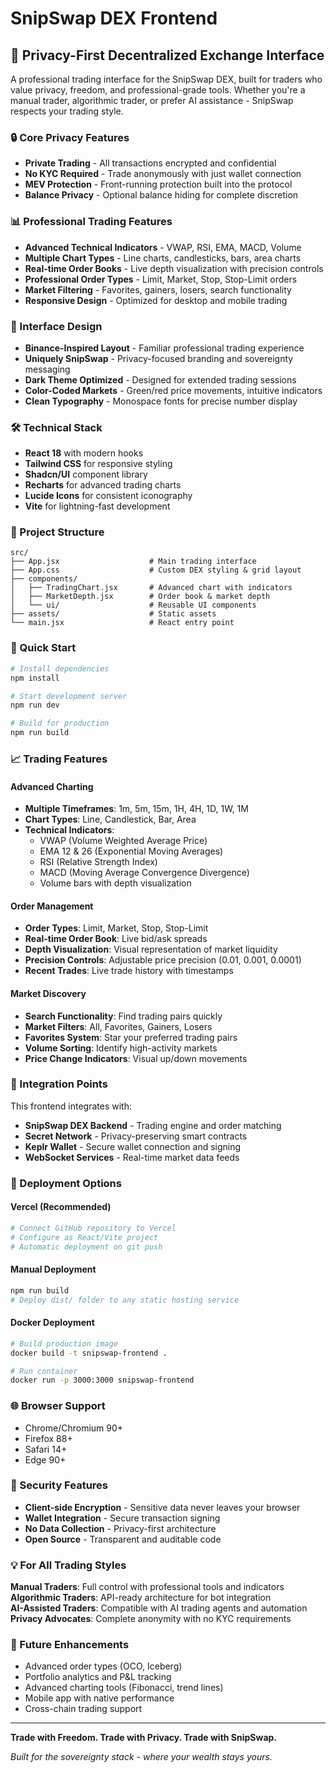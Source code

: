 # SnipSwap DEX Frontend

## 🚀 Privacy-First Decentralized Exchange Interface

A professional trading interface for the SnipSwap DEX, built for traders who value privacy, freedom, and professional-grade tools. Whether you're a manual trader, algorithmic trader, or prefer AI assistance - SnipSwap respects your trading style.

### 🔒 Core Privacy Features
- **Private Trading** - All transactions encrypted and confidential
- **No KYC Required** - Trade anonymously with just wallet connection
- **MEV Protection** - Front-running protection built into the protocol
- **Balance Privacy** - Optional balance hiding for complete discretion

### 📊 Professional Trading Features
- **Advanced Technical Indicators** - VWAP, RSI, EMA, MACD, Volume
- **Multiple Chart Types** - Line charts, candlesticks, bars, area charts
- **Real-time Order Books** - Live depth visualization with precision controls
- **Professional Order Types** - Limit, Market, Stop, Stop-Limit orders
- **Market Filtering** - Favorites, gainers, losers, search functionality
- **Responsive Design** - Optimized for desktop and mobile trading

### 🎨 Interface Design
- **Binance-Inspired Layout** - Familiar professional trading experience
- **Uniquely SnipSwap** - Privacy-focused branding and sovereignty messaging
- **Dark Theme Optimized** - Designed for extended trading sessions
- **Color-Coded Markets** - Green/red price movements, intuitive indicators
- **Clean Typography** - Monospace fonts for precise number display

### 🛠️ Technical Stack
- **React 18** with modern hooks
- **Tailwind CSS** for responsive styling
- **Shadcn/UI** component library
- **Recharts** for advanced trading charts
- **Lucide Icons** for consistent iconography
- **Vite** for lightning-fast development

### 📁 Project Structure
```
src/
├── App.jsx                    # Main trading interface
├── App.css                    # Custom DEX styling & grid layout
├── components/
│   ├── TradingChart.jsx       # Advanced chart with indicators
│   ├── MarketDepth.jsx        # Order book & market depth
│   └── ui/                    # Reusable UI components
├── assets/                    # Static assets
└── main.jsx                   # React entry point
```

### 🚀 Quick Start
```bash
# Install dependencies
npm install

# Start development server
npm run dev

# Build for production
npm run build
```

### 📈 Trading Features

#### Advanced Charting
- **Multiple Timeframes**: 1m, 5m, 15m, 1H, 4H, 1D, 1W, 1M
- **Chart Types**: Line, Candlestick, Bar, Area
- **Technical Indicators**:
  - VWAP (Volume Weighted Average Price)
  - EMA 12 & 26 (Exponential Moving Averages)
  - RSI (Relative Strength Index)
  - MACD (Moving Average Convergence Divergence)
  - Volume bars with depth visualization

#### Order Management
- **Order Types**: Limit, Market, Stop, Stop-Limit
- **Real-time Order Book**: Live bid/ask spreads
- **Depth Visualization**: Visual representation of market liquidity
- **Precision Controls**: Adjustable price precision (0.01, 0.001, 0.0001)
- **Recent Trades**: Live trade history with timestamps

#### Market Discovery
- **Search Functionality**: Find trading pairs quickly
- **Market Filters**: All, Favorites, Gainers, Losers
- **Favorites System**: Star your preferred trading pairs
- **Volume Sorting**: Identify high-activity markets
- **Price Change Indicators**: Visual up/down movements

### 🔗 Integration Points

This frontend integrates with:
- **SnipSwap DEX Backend** - Trading engine and order matching
- **Secret Network** - Privacy-preserving smart contracts
- **Keplr Wallet** - Secure wallet connection and signing
- **WebSocket Services** - Real-time market data feeds

### 🎯 Deployment Options

#### Vercel (Recommended)
```bash
# Connect GitHub repository to Vercel
# Configure as React/Vite project
# Automatic deployment on git push
```

#### Manual Deployment
```bash
npm run build
# Deploy dist/ folder to any static hosting service
```

#### Docker Deployment
```bash
# Build production image
docker build -t snipswap-frontend .

# Run container
docker run -p 3000:3000 snipswap-frontend
```

### 🌐 Browser Support
- Chrome/Chromium 90+
- Firefox 88+
- Safari 14+
- Edge 90+

### 🔐 Security Features
- **Client-side Encryption** - Sensitive data never leaves your browser
- **Wallet Integration** - Secure transaction signing
- **No Data Collection** - Privacy-first architecture
- **Open Source** - Transparent and auditable code

### 💡 For All Trading Styles

**Manual Traders**: Full control with professional tools and indicators
**Algorithmic Traders**: API-ready architecture for bot integration  
**AI-Assisted Traders**: Compatible with AI trading agents and automation
**Privacy Advocates**: Complete anonymity with no KYC requirements

### 🚀 Future Enhancements
- Advanced order types (OCO, Iceberg)
- Portfolio analytics and P&L tracking
- Advanced charting tools (Fibonacci, trend lines)
- Mobile app with native performance
- Cross-chain trading support

---

**Trade with Freedom. Trade with Privacy. Trade with SnipSwap.**

*Built for the sovereignty stack - where your wealth stays yours.*

